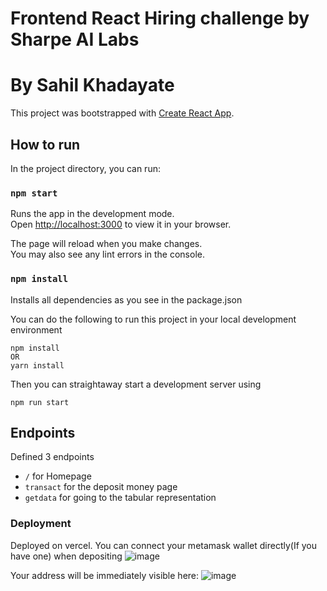 # Frontend React Hiring challenge by Sharpe AI Labs
# By Sahil Khadayate

This project was bootstrapped with [Create React App](https://github.com/facebook/create-react-app).

## How to run

In the project directory, you can run:

### `npm start`

Runs the app in the development mode.\
Open [http://localhost:3000](http://localhost:3000) to view it in your browser.

The page will reload when you make changes.\
You may also see any lint errors in the console.

### `npm install`

Installs all dependencies as you see in the package.json

You can do the following to run this project in your local development environment

```
npm install
OR
yarn install
```

Then you can straightaway start a development server using
```
npm run start
```

## Endpoints

Defined 3 endpoints
* `/` for Homepage
* `transact` for the deposit money page
* `getdata` for going to the tabular representation


### Deployment
Deployed on vercel.
You can connect your metamask wallet directly(If you have one) when depositing
![image](https://github.com/Sah314/sharpaihiring/assets/82277915/dace95bd-7e7e-43f7-95cb-2b7f152fd97d)

Your address will be immediately visible here:
![image](https://github.com/Sah314/sharpaihiring/assets/82277915/41b68f0e-4ca5-47f9-b28d-0e4a8894af99)


